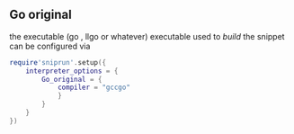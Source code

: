 ## Go original
the executable (go , llgo or whatever) executable used to _build_ the snippet can be configured via


```lua
require'sniprun'.setup({
    interpreter_options = {
        Go_original = {
            compiler = "gccgo"
            }
        }
    }
})
```



